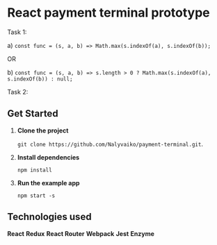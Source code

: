 # React payment terminal prototype

  Task 1:

  a) `const func = (s, a, b) => Math.max(s.indexOf(a), s.indexOf(b));`

  OR

  b) `const func = (s, a, b) => s.length > 0 ? Math.max(s.indexOf(a), s.indexOf(b)) : null;`

  Task 2:

## Get Started

1. **Clone the project**

    `git clone https://github.com/Nalyvaiko/payment-terminal.git`.

2. **Install dependencies**

    `npm install`

3. **Run the example app**

    `npm start -s`

## Technologies used

  **React**
  **Redux**
  **React Router**
  **Webpack**
  **Jest**
  **Enzyme**
